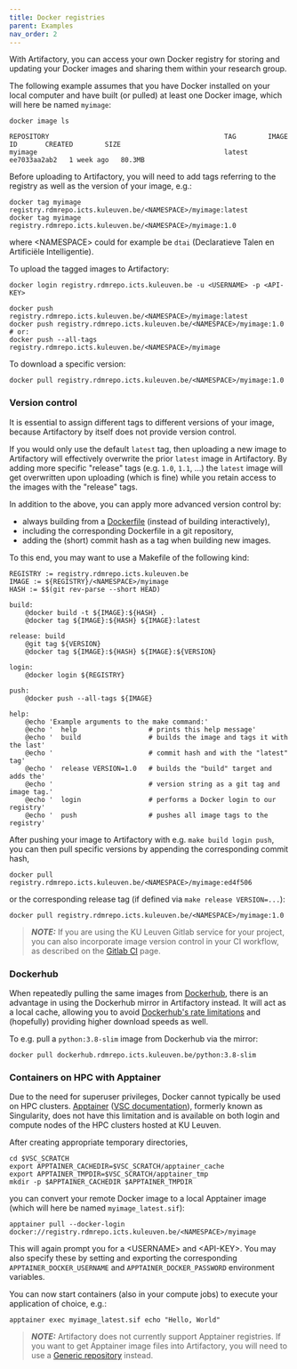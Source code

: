 ```yaml
---
title: Docker registries
parent: Examples
nav_order: 2
---
```


With Artifactory, you can access your own Docker registry for storing and
updating your Docker images and sharing them within your research group.

The following example assumes that you have Docker installed on your local
computer and have built (or pulled) at least one Docker image, which will
here be named `myimage`:
```
docker image ls
```
```
REPOSITORY                                            TAG        IMAGE ID       CREATED        SIZE
myimage                                               latest     ee7033aa2ab2   1 week ago   80.3MB
```

Before uploading to Artifactory, you will need to add tags referring to the
registry as well as the version of your image, e.g.:
```
docker tag myimage registry.rdmrepo.icts.kuleuven.be/<NAMESPACE>/myimage:latest
docker tag myimage registry.rdmrepo.icts.kuleuven.be/<NAMESPACE>/myimage:1.0
```
where \<NAMESPACE\> could for example be `dtai` (Declaratieve Talen en Artificiële Intelligentie).

To upload the tagged images to Artifactory:
```
docker login registry.rdmrepo.icts.kuleuven.be -u <USERNAME> -p <API-KEY>

docker push registry.rdmrepo.icts.kuleuven.be/<NAMESPACE>/myimage:latest
docker push registry.rdmrepo.icts.kuleuven.be/<NAMESPACE>/myimage:1.0
# or:
docker push --all-tags registry.rdmrepo.icts.kuleuven.be/<NAMESPACE>/myimage
```
To download a specific version:
```
docker pull registry.rdmrepo.icts.kuleuven.be/<NAMESPACE>/myimage:1.0
```

### Version control

It is essential to assign different tags to different versions of your image,
because Artifactory by itself does not provide version control.

If you would only use the default `latest` tag, then uploading a new image
to Artifactory will effectively overwrite the prior `latest` image in
Artifactory. By adding more specific "release" tags (e.g. `1.0`, `1.1`, ...)
the `latest` image will get overwritten upon uploading (which is fine)
while you retain access to the images with the "release" tags.

In addition to the above, you can apply more advanced version control by:
* always building from a [Dockerfile](
  https://docs.docker.com/develop/develop-images/dockerfile_best-practices/)
  (instead of building interactively),
* including the corresponding Dockerfile in a git repository,
* adding the (short) commit hash as a tag when building new images.

To this end, you may want to use a Makefile of the following kind:
```make
REGISTRY := registry.rdmrepo.icts.kuleuven.be
IMAGE := ${REGISTRY}/<NAMESPACE>/myimage
HASH := $$(git rev-parse --short HEAD)

build:
	@docker build -t ${IMAGE}:${HASH} .
	@docker tag ${IMAGE}:${HASH} ${IMAGE}:latest

release: build
	@git tag ${VERSION}
	@docker tag ${IMAGE}:${HASH} ${IMAGE}:${VERSION}

login:
	@docker login ${REGISTRY}

push:
	@docker push --all-tags ${IMAGE}

help:
	@echo 'Example arguments to the make command:'
	@echo '  help                  # prints this help message'
	@echo '  build                 # builds the image and tags it with the last'
	@echo '                        # commit hash and with the "latest" tag'
	@echo '  release VERSION=1.0   # builds the "build" target and adds the'
	@echo '                        # version string as a git tag and image tag.'
	@echo '  login                 # performs a Docker login to our registry'
	@echo '  push                  # pushes all image tags to the registry'
```

After pushing your image to Artifactory with e.g. `make build login push`,
you can then pull specific versions by appending the corresponding commit hash,
```
docker pull registry.rdmrepo.icts.kuleuven.be/<NAMESPACE>/myimage:ed4f506
```
or the corresponding release tag (if defined via `make release VERSION=...`):
```
docker pull registry.rdmrepo.icts.kuleuven.be/<NAMESPACE>/myimage:1.0
```

> **_NOTE:_** If you are using the KU Leuven Gitlab service for your project,
you can also incorporate image version control in your CI workflow, as described
on the [Gitlab CI](./gitlab_ci) page.


### Dockerhub

When repeatedly pulling the same images from [Dockerhub](
https://hub.docker.com/), there is an advantage in using the Dockerhub mirror
in Artifactory instead. It will act as a local cache, allowing you to
avoid [Dockerhub's rate limitations](https://www.docker.com/increase-rate-limits)
and (hopefully) providing higher download speeds as well.

To e.g. pull a `python:3.8-slim` image from Dockerhub via the mirror:
```
docker pull dockerhub.rdmrepo.icts.kuleuven.be/python:3.8-slim
```


### Containers on HPC with Apptainer

Due to the need for superuser privileges, Docker cannot typically be used on
HPC clusters. [Apptainer](
https://http://apptainer.org/) ([VSC documentation](
https://docs.vscentrum.be/en/latest/software/singularity.html)), formerly known
as Singularity, does not have this limitation and is available on both login and
compute nodes of the HPC clusters hosted at KU Leuven.

After creating appropriate temporary directories,
```
cd $VSC_SCRATCH
export APPTAINER_CACHEDIR=$VSC_SCRATCH/apptainer_cache
export APPTAINER_TMPDIR=$VSC_SCRATCH/apptainer_tmp
mkdir -p $APPTAINER_CACHEDIR $APPTAINER_TMPDIR
```
you can convert your remote Docker image to a local Apptainer image (which
will here be named `myimage_latest.sif`):
```
apptainer pull --docker-login docker://registry.rdmrepo.icts.kuleuven.be/<NAMESPACE>/myimage
```
This will again prompt you for a \<USERNAME\> and \<API-KEY\>. You may also specify
these by setting and exporting the corresponding `APPTAINER_DOCKER_USERNAME`
and `APPTAINER_DOCKER_PASSWORD` environment variables.

You can now start containers (also in your compute jobs) to execute your
application of choice, e.g.:
```
apptainer exec myimage_latest.sif echo "Hello, World"
```

> **_NOTE:_**  Artifactory does not currently support Apptainer registries.
  If you want to get Apptainer image files into Artifactory, you will need
  to use a [Generic repository](./generic) instead.
